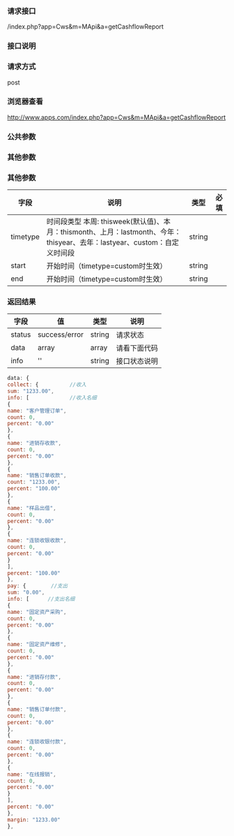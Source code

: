 ### **请求接口**
/index.php?app=Cws&m=MApi&a=getCashflowReport

### **接口说明**

### **请求方式**
post

### **浏览器查看**
http://www.apps.com/index.php?app=Cws&m=MApi&a=getCashflowReport

### **公共参数** 

### **其他参数**
### **其他参数**
|字段       |说明            |类型    |必填           |
| --------- |--------      |--------|--------       |
|timetype   |时间段类型  本周: thisweek(默认值)、本月：thismonth、上月：lastmonth、今年：thisyear、去年：lastyear、custom：自定义时间段 |    string|
|start     |开始时间（timetype=custom时生效） | string |          |
|end     |开始时间（timetype=custom时生效） | string |          |

### **返回结果**
|字段       |值             |类型    |说明           |
| --------- |--------      |--------|--------       |
|status     |success/error |string |请求状态         |
|data       |array         |array  |请看下面代码 |
|info       | '' | string | 接口状态说明  |


``` javascript
data: {
collect: {          //收入
sum: "1233.00",
info: [             //收入名细
{
name: "客户管理订单",
count: 0,
percent: "0.00"
},
{
name: "进销存收款",
count: 0,
percent: "0.00"
},
{
name: "销售订单收款",
count: "1233.00",
percent: "100.00"
},
{
name: "样品出借",
count: 0,
percent: "0.00"
},
{
name: "连锁收银收款",
count: 0,
percent: "0.00"
}
],
percent: "100.00"
},
pay: {        //支出
sum: "0.00",
info: [      //支出名细
{
name: "固定资产采购",
count: 0,
percent: "0.00"
},
{
name: "固定资产维修",
count: 0,
percent: "0.00"
},
{
name: "进销存付款",
count: 0,
percent: "0.00"
},
{
name: "销售订单付款",
count: 0,
percent: "0.00"
},
{
name: "连锁收银付款",
count: 0,
percent: "0.00"
},
{
name: "在线报销",
count: 0,
percent: "0.00"
}
],
percent: "0.00"
},
margin: "1233.00"
},
